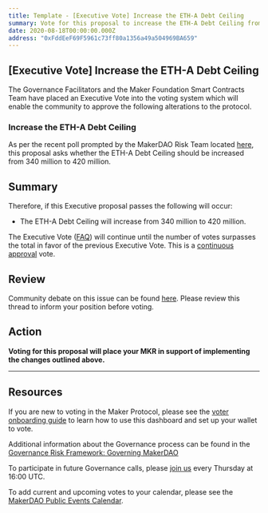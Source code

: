 ```yaml
---
title: Template - [Executive Vote] Increase the ETH-A Debt Ceiling
summary: Vote for this proposal to increase the ETH-A Debt Ceiling from 340 million to 420 million
date: 2020-08-18T00:00:00.000Z
address: "0xFddEeF69F5961c73ff80a1356a49a504969BA659"
---
```

## [Executive Vote] Increase the ETH-A Debt Ceiling

The Governance Facilitators and the Maker Foundation Smart Contracts Team have placed an Executive Vote into the voting system which will enable the community to approve the following alterations to the protocol.

### Increase the ETH-A Debt Ceiling
As per the recent poll prompted by the MakerDAO Risk Team located [here](https://vote.makerdao.com/polling-proposal/qmp1mutxgaykgempxv5tvr3eu9paqzjwcd8bb9vvz9vyht), this proposal asks whether the ETH-A Debt Ceiling should be increased from 340 million to 420 million.

## Summary

Therefore, if this Executive proposal passes the following will occur:

- The ETH-A Debt Ceiling will increase from 340 million to 420 million.

The Executive Vote ([FAQ](https://community-development.makerdao.com/makerdao-mcd-faqs/faqs#governance)) will continue until the number of votes surpasses the total in favor of the previous Executive Vote. This is a [continuous approval](https://community-development.makerdao.com/makerdao-mcd-faqs/faqs/governance#what-is-continuous-approval-voting) vote.

## Review

Community debate on this issue can be found [here](https://forum.makerdao.com/t/3701). Please review this thread to inform your position before voting.

## Action

**Voting for this proposal will place your MKR in support of implementing the changes outlined above.**

---

## Resources

If you are new to voting in the Maker Protocol, please see the [voter onboarding guide](https://community-development.makerdao.com/onboarding/voter-onboarding) to learn how to use this dashboard and set up your wallet to vote.

Additional information about the Governance process can be found in the [Governance Risk Framework: Governing MakerDAO](https://community-development.makerdao.com/governance/governance-risk-framework)

To participate in future Governance calls, please [join us](https://community-development.makerdao.com/governance/governance-and-risk-meetings) every Thursday at 16:00 UTC.

To add current and upcoming votes to your calendar, please see the [MakerDAO Public Events Calendar](https://calendar.google.com/calendar/embed?src=makerdao.com_3efhm2ghipksegl009ktniomdk%40group.calendar.google.com&ctz=America%2FLos_Angeles).
